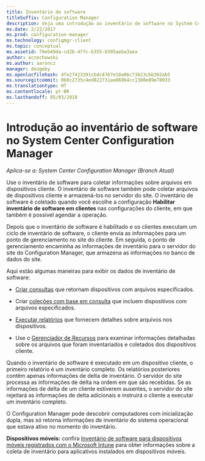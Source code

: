 ```yaml
---
title: Inventário de software
titleSuffix: Configuration Manager
description: Veja uma introdução ao inventário de software no System Center Configuration Manager.
ms.date: 2/22/2017
ms.prod: configuration-manager
ms.technology: configmgr-client
ms.topic: conceptual
ms.assetid: 79eb49da-cd2b-4ffc-b355-b595aeba3aea
author: aczechowski
ms.author: aaroncz
manager: dougeby
ms.openlocfilehash: 4fe27423391cbdc4767e18a06c73b23cbb302ab5
ms.sourcegitcommit: 0b0c2735c4ed822731ae069b4cc1380e89e78933
ms.translationtype: HT
ms.contentlocale: pt-BR
ms.lasthandoff: 05/03/2018
---
```

# <a name="introduction-to-software-inventory-in-system-center-configuration-manager"></a>Introdução ao inventário de software no System Center Configuration Manager

*Aplica-se a: System Center Configuration Manager (Branch Atual)*

Use o inventário de software para coletar informações sobre arquivos em dispositivos cliente. O inventário de software também pode coletar arquivos de dispositivos cliente e armazená-los no servidor do site. O inventário de software é coletado quando você escolhe a configuração **Habilitar inventário de software em clientes** nas configurações do cliente, em que também é possível agendar a operação.  

Depois que o inventário de software é habilitado e os clientes executam um ciclo de inventário de software, o cliente envia as informações para um ponto de gerenciamento no site do cliente. Em seguida, o ponto de gerenciamento encaminha as informações de inventário para o servidor do site do Configuration Manager, que armazena as informações no banco de dados do site.   

 Aqui estão algumas maneiras para exibir os dados de inventário de software:  

-   [Criar consultas](../../../../core/servers/manage/queries-technical-reference.md) que retornam dispositivos com arquivos especificados.   

-   Criar [coleções com base em consulta](../../../../core/clients/manage/collections/introduction-to-collections.md) que incluem dispositivos com arquivos especificados.   

-   [Executar relatórios](../../../../core/servers/manage/reporting.md) que fornecem detalhes sobre arquivos nos dispositivos.

-   Use o [Gerenciador de Recursos](../../../../core/clients/manage/inventory/use-resource-explorer-to-view-software-inventory.md) para examinar informações detalhadas sobre os arquivos que foram inventariados e coletados dos dispositivos cliente.   

 Quando o inventário de software é executado em um dispositivo cliente, o primeiro relatório é um inventário completo. Os relatórios posteriores contêm apenas informações de delta de inventário. O servidor do site processa as informações de delta na ordem em que são recebidas. Se as informações de delta de um cliente estiverem ausentes, o servidor do site rejeitará as informações de delta adicionais e instruirá o cliente a executar um inventário completo.  

 O Configuration Manager pode descobrir computadores com inicialização dupla, mas só retorna informações de inventário do sistema operacional que estava ativo no momento do inventário.  

**Dispositivos móveis:** confira [Inventário de software para dispositivos móveis registrados com o Microsoft Intune](../../../../mdm/deploy-use/software-inventory-mobile-devices.md) para obter informações sobre a coleta de inventário para aplicativos instalados em dispositivos móveis.
